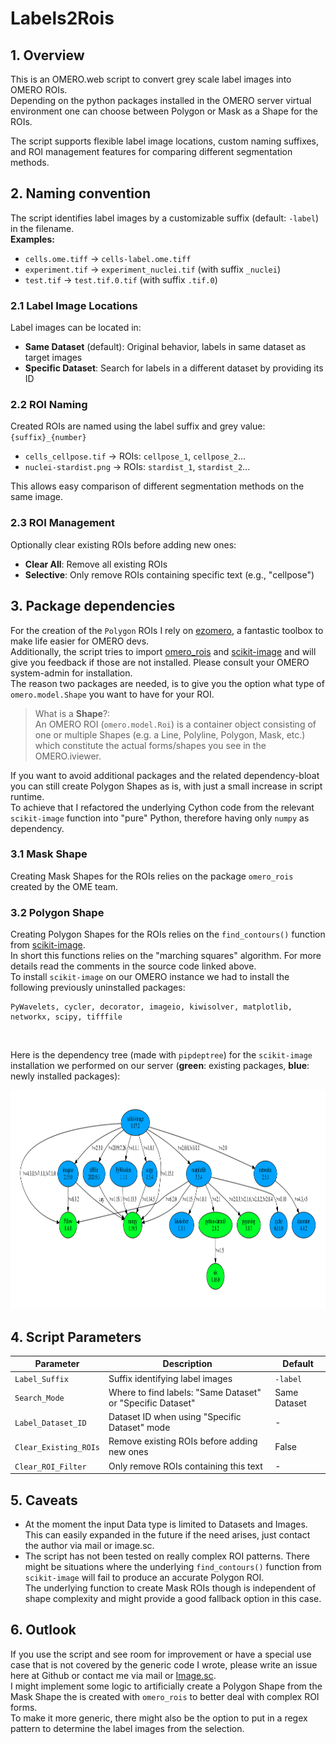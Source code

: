 # Labels2Rois
## 1. Overview
This is an OMERO.web script to convert grey scale label images into OMERO ROIs.<br>
Depending on the python packages installed in the OMERO server virtual environment one can choose between Polygon or Mask as
a Shape for the ROIs.<br>

The script supports flexible label image locations, custom naming suffixes, and ROI management features for comparing different segmentation methods.

## 2. Naming convention
The script identifies label images by a customizable suffix (default: `-label`) in the filename.<br>
**Examples:**
- `cells.ome.tiff` → `cells-label.ome.tiff`
- `experiment.tif` → `experiment_nuclei.tif` (with suffix `_nuclei`)  
- `test.tif` → `test.tif.0.tif` (with suffix `.tif.0`)

### 2.1 Label Image Locations
Label images can be located in:
- **Same Dataset** (default): Original behavior, labels in same dataset as target images
- **Specific Dataset**: Search for labels in a different dataset by providing its ID

### 2.2 ROI Naming
Created ROIs are named using the label suffix and grey value: `{suffix}_{number}`
- `cells_cellpose.tif` → ROIs: `cellpose_1`, `cellpose_2`...
- `nuclei-stardist.png` → ROIs: `stardist_1`, `stardist_2`...

This allows easy comparison of different segmentation methods on the same image.

### 2.3 ROI Management
Optionally clear existing ROIs before adding new ones:
- **Clear All**: Remove all existing ROIs
- **Selective**: Only remove ROIs containing specific text (e.g., "cellpose")

## 3. Package dependencies
For the creation of the `Polygon` ROIs I rely on [ezomero](https://github.com/TheJacksonLaboratory/ezomero), a fantastic toolbox to make life easier for OMERO devs.<br>
Additionally, the script tries to import [omero_rois](https://github.com/ome/omero-rois/) and [scikit-image](https://github.com/scikit-image/scikit-image) and will give you feedback if those are not installed. Please consult your OMERO system-admin for installation.<br>
The reason two packages are needed, is to give you the option what type of ``omero.model.Shape`` you want to have for your ROI.<br>
>What is a **Shape**?:<br>
An OMERO ROI (`omero.model.Roi`) is a container object consisting of one or multiple Shapes (e.g. a Line, Polyline, Polygon, Mask, etc.) which constitute the actual forms/shapes you see in the OMERO.iviewer.

If you want to avoid additional packages and the related dependency-bloat you can still create Polygon Shapes as is, with just a small increase in script runtime.<br>
To achieve that I refactored the underlying Cython code from the relevant `scikit-image` function into "pure" Python, therefore having only `numpy` as dependency.

### 3.1 Mask Shape
Creating Mask Shapes for the ROIs relies on the package `omero_rois` created by the OME team.

### 3.2 Polygon Shape
Creating Polygon Shapes for the ROIs relies on the `find_contours()` function from [scikit-image](https://github.com/scikit-image/scikit-image/blob/main/skimage/measure/_find_contours.py).<br>
In short this functions relies on the "marching squares" algorithm. For more details read the comments in the source code linked above.<br>
To install `scikit-image` on our OMERO instance we had to install the following previously uninstalled packages:
```
PyWavelets, cycler, decorator, imageio, kiwisolver, matplotlib, networkx, scipy, tifffile
```

<br>

Here is the dependency tree (made with `pipdeptree`) for the `scikit-image` installation we performed on our server (**green**: existing packages, **blue**: newly installed packages):

<img src="dependencies_for_scikit-image.svg" height="350">

## 4. Script Parameters
| Parameter | Description | Default |
|-----------|-------------|---------|
| `Label_Suffix` | Suffix identifying label images | `-label` |
| `Search_Mode` | Where to find labels: "Same Dataset" or "Specific Dataset" | Same Dataset |
| `Label_Dataset_ID` | Dataset ID when using "Specific Dataset" mode | - |
| `Clear_Existing_ROIs` | Remove existing ROIs before adding new ones | False |
| `Clear_ROI_Filter` | Only remove ROIs containing this text | - |

## 5. Caveats
- At the moment the input Data type is limited to Datasets and Images.<br>
This can easily expanded in the future if the need arises, just contact the author via mail or image.sc.<br>
- The script has not been tested on really complex ROI patterns. There might be situations where the underlying `find_contours()` function from `scikit-image` will fail to produce an accurate Polygon ROI.<br>
The underlying function to create Mask ROIs though is independent of shape complexity and might provide a good fallback option in this case.

## 6. Outlook
If you use the script and see room for improvement or have a special use case that is not covered by the generic code I wrote, please write an issue here at Github or contact me via mail or [Image.sc](https://forum.image.sc/).<br>
I might implement some logic to artificially create a Polygon Shape from the Mask Shape the is created with `omero_rois` to better deal with complex ROI forms.<br>
To make it more generic, there might also be the option to put in a regex pattern to determine the label images from the selection.

